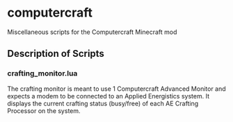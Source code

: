 # computercraft
Miscellaneous scripts for the Computercraft Minecraft mod

## Description of Scripts

### crafting_monitor.lua
The crafting monitor is meant to use 1 Computercraft Advanced Monitor and expects a modem to be connected to an Applied Energistics system. It displays the current crafting status (busy/free) of each AE Crafting Processor on the system.
